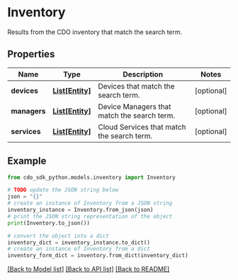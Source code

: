 # Inventory

Results from the CDO inventory that match the search term.

## Properties

Name | Type | Description | Notes
------------ | ------------- | ------------- | -------------
**devices** | [**List[Entity]**](Entity.md) | Devices that match the search term. | [optional] 
**managers** | [**List[Entity]**](Entity.md) | Device Managers that match the search term. | [optional] 
**services** | [**List[Entity]**](Entity.md) | Cloud Services that match the search term. | [optional] 

## Example

```python
from cdo_sdk_python.models.inventory import Inventory

# TODO update the JSON string below
json = "{}"
# create an instance of Inventory from a JSON string
inventory_instance = Inventory.from_json(json)
# print the JSON string representation of the object
print(Inventory.to_json())

# convert the object into a dict
inventory_dict = inventory_instance.to_dict()
# create an instance of Inventory from a dict
inventory_form_dict = inventory.from_dict(inventory_dict)
```
[[Back to Model list]](../README.md#documentation-for-models) [[Back to API list]](../README.md#documentation-for-api-endpoints) [[Back to README]](../README.md)


